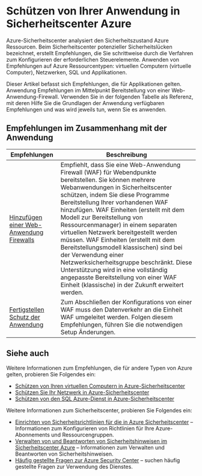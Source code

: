 <properties
   pageTitle="Schützen von Ihrer Anwendung in Sicherheitscenter Azure | Microsoft Azure"
   description="Dieses Dokument Adressen Empfehlungen im Sicherheitscenter Azure, mit denen Sie schützen Ihrer Azure Applications und unter Einhaltung der Sicherheitsrichtlinien bleiben."
   services="security-center"
   documentationCenter="na"
   authors="TerryLanfear"
   manager="MBaldwin"
   editor=""/>

<tags
   ms.service="security-center"
   ms.devlang="na"
   ms.topic="article"
   ms.tgt_pltfrm="na"
   ms.workload="na"
   ms.date="08/04/2016"
   ms.author="terrylan"/>

# <a name="protecting-your-applications-in-azure-security-center"></a>Schützen von Ihrer Anwendung in Sicherheitscenter Azure

Azure-Sicherheitscenter analysiert den Sicherheitszustand Azure Ressourcen. Beim Sicherheitscenter potenzieller Sicherheitslücken bezeichnet, erstellt Empfehlungen, die Sie schrittweise durch die Verfahren zum Konfigurieren der erforderlichen Steuerelemente.  Anwenden von Empfehlungen auf Azure Ressourcentypen: virtuellen Computern (virtuelle Computer), Netzwerken, SQL und Applikationen.

Dieser Artikel befasst sich Empfehlungen, die für Applikationen gelten.  Anwendung Empfehlungen im Mittelpunkt Bereitstellung von einer Web-Anwendung-Firewall.  Verwenden Sie in der folgenden Tabelle als Referenz, mit deren Hilfe Sie die Grundlagen der Anwendung verfügbaren Empfehlungen und was wird jeweils tun, wenn Sie es anwenden.

## <a name="available-application-recommendations"></a>Empfehlungen im Zusammenhang mit der Anwendung

|Empfehlungen|Beschreibung|
|-----|-----|
|[Hinzufügen einer Web-Anwendung Firewalls](security-center-add-web-application-firewall.md)|Empfiehlt, dass Sie eine Web-Anwendung Firewall (WAF) für Webendpunkte bereitstellen. Sie können mehrere Webanwendungen in Sicherheitscenter schützen, indem Sie diese Programme Bereitstellung Ihrer vorhandenen WAF hinzufügen. WAF Einheiten (erstellt mit dem Modell zur Bereitstellung von Ressourcenmanager) in einem separaten virtuellen Netzwerk bereitgestellt werden müssen. WAF Einheiten (erstellt mit dem Bereitstellungsmodell klassischen) sind bei der Verwendung einer Netzwerksicherheitsgruppe beschränkt. Diese Unterstützung wird in eine vollständig angepasste Bereitstellung von einer WAF Einheit (klassische) in der Zukunft erweitert werden.|
|[Fertigstellen Schutz der Anwendung](security-center-add-web-application-firewall.md#finalize-application-protection)|Zum Abschließen der Konfigurations von einer WAF muss den Datenverkehr an die Einheit WAF umgeleitet werden. Folgen diesem Empfehlungen, führen Sie die notwendigen Setup Änderungen.|

## <a name="see-also"></a>Siehe auch

Weitere Informationen zum Empfehlungen, die für andere Typen von Azure gelten, probieren Sie Folgendes ein:

- [Schützen von Ihren virtuellen Computern in Azure-Sicherheitscenter](security-center-virtual-machine-recommendations.md)
- [Schützen Sie Ihr Netzwerk in Azure-Sicherheitscenter](security-center-network-recommendations.md)
- [Schützen von den SQL Azure-Dienst in Azure-Sicherheitscenter](security-center-sql-service-recommendations.md)

Weitere Informationen zum Sicherheitscenter, probieren Sie Folgendes ein:

- [Einrichten von Sicherheitsrichtlinien für die in Azure Sicherheitscenter](security-center-policies.md) – Informationen zum Konfigurieren von Richtlinien für Ihre Azure-Abonnements und Ressourcengruppen.
- [Verwalten von und Beantworten von Sicherheitshinweisen im Sicherheitscenter Azure](security-center-managing-and-responding-alerts.md) – Informationen zum Verwalten und Beantworten von Sicherheitshinweisen.
- [Häufig gestellte Fragen zur Azure Security Center](security-center-faq.md) – suchen häufig gestellte Fragen zur Verwendung des Dienstes.
